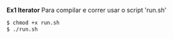 **Ex1 Iterator**
Para compilar e correr usar o script 'run.sh'
```bash
$ chmod +x run.sh
$ ./run.sh
```